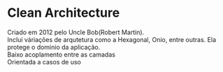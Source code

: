 # Clean Architecture

Criado em 2012 pelo Uncle Bob(Robert Martin).  
Inclui váriações de arqutetura como a Hexagonal, Onio, entre outras. Ela protege o dominio da aplicação.  
Baixo acoplamento entre as camadas  
Orientada a casos de uso  